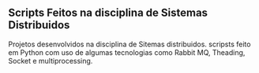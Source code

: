 ## Scripts Feitos na disciplina de Sistemas Distribuidos

Projetos desenvolvidos na disciplina de Sitemas distribuidos. scripsts feito em Python com uso de algumas tecnologias como Rabbit MQ, Theading, Socket e multiprocessing.
